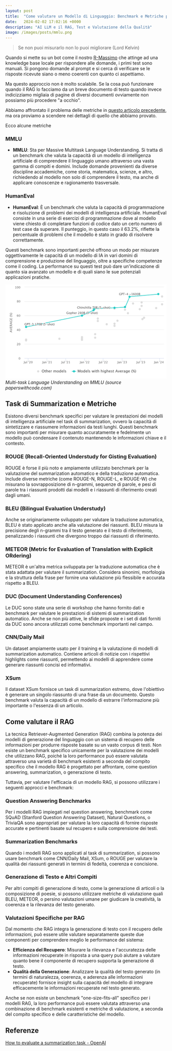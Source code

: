 ```yaml
---
layout: post
title:  "Come valutare un Modello di Linguaggio: Benchmark e Metriche più comuni"
date:   2024-02-02 17:02:16 +0000
description: "AI LLM e il RAG, Test e Valutazione della Qualità"
image: /images/posts/mmlu.png
---
```


> Se non puoi misurarlo non lo puoi migliorare (Lord Kelvin)

Quando si mette su un bot come il nostro [R-Massimo](/2024/01/13/Esperimenti-di-RAG-Diario-parte-2.html) che attinge ad una knowledge base locale per rispondere alle domande, i primi test sono manuali. Si pongono domande al prompt e si cerca di verificare se le risposte ricevute siano o meno coerenti con quanto ci aspettiamo.

Ma questo approccio non è molto scalabile. Se la cosa può funzionare quando il RAG lo facciamo da un breve documento di testo quando invece indicizziamo migliaia di pagine di diversi documenti ovviamente non possiamo più procedere "a occhio".

Abbiamo affrontato il problema delle metriche in [questo articolo precedente](/2024/01/12/come-misurare-la-qualita-del-rag.html), ma ora proviamo a scendere nei dettagli di quello che abbiamo provato.

Ecco alcune metriche

### MMLU
- **MMLU**: Sta per Massive Multitask Language Understanding. Si tratta di un benchmark che valuta la capacità di un modello di intelligenza artificiale di comprendere il linguaggio umano attraverso una vasta gamma di compiti e domini. Include domande provenienti da diverse discipline accademiche, come storia, matematica, scienze, e altro, richiedendo al modello non solo di comprendere il testo, ma anche di applicare conoscenze e ragionamento trasversale. 


### HumanEval
- **HumanEval**: È un benchmark che valuta la capacità di programmazione e risoluzione di problemi dei modelli di intelligenza artificiale. HumanEval consiste in una serie di esercizi di programmazione dove al modello viene chiesto di completare funzioni di codice dato un certo numero di test case da superare. Il punteggio, in questo caso il 63.2%, riflette la percentuale di problemi che il modello è stato in grado di risolvere correttamente.

Questi benchmark sono importanti perché offrono un modo per misurare oggettivamente le capacità di un modello di IA in vari domini di comprensione e produzione del linguaggio, oltre a specifiche competenze come il coding. La performance su questi test può dare un'indicazione di quanto sia avanzato un modello e di quali siano le sue potenziali applicazioni pratiche.


![chart](/images/posts/mmlu.png)
*Multi-task Language Understanding on MMLU (source paperswithcode.com)*

## Task di Summarization e Metriche

Esistono diversi benchmark specifici per valutare le prestazioni dei modelli di intelligenza artificiale nel task di summarization, ovvero la capacità di sintetizzare e riassumere informazioni da testi lunghi. Questi benchmark sono importanti per misurare quanto accuratamente e fedelmente un modello può condensare il contenuto mantenendo le informazioni chiave e il contesto.

### ROUGE (Recall-Oriented Understudy for Gisting Evaluation)
ROUGE è forse il più noto e ampiamente utilizzato benchmark per la valutazione del summarization automatico e della traduzione automatica. Include diverse metriche (come ROUGE-N, ROUGE-L, e ROUGE-W) che misurano la sovrapposizione di n-grammi, sequenze di parole, e pesi di parole tra i riassunti prodotti dai modelli e i riassunti di riferimento creati dagli umani.

### BLEU (Bilingual Evaluation Understudy)
Anche se originariamente sviluppato per valutare la traduzione automatica, BLEU è stato applicato anche alla valutazione dei riassunti. BLEU misura la precisione degli n-grammi tra il testo generato e il testo di riferimento, penalizzando i riassunti che divergono troppo dai riassunti di riferimento.

### METEOR (Metric for Evaluation of Translation with Explicit ORdering)
METEOR è un'altra metrica sviluppata per la traduzione automatica che è stata adattata per valutare il summarization. Considera sinonimi, morfologia e la struttura della frase per fornire una valutazione più flessibile e accurata rispetto a BLEU.

### DUC (Document Understanding Conferences)
Le DUC sono state una serie di workshop che hanno fornito dati e benchmark per valutare le prestazioni di sistemi di summarization automatico. Anche se non più attive, le sfide proposte e i set di dati forniti da DUC sono ancora utilizzati come benchmark importanti nel campo.

### CNN/Daily Mail
Un dataset ampiamente usato per il training e la valutazione di modelli di summarization automatico. Contiene articoli di notizie con i rispettivi highlights come riassunti, permettendo ai modelli di apprendere come generare riassunti concisi ed informativi.

### XSum
Il dataset XSum fornisce un task di summarization estremo, dove l'obiettivo è generare un singolo riassunto di una frase da un documento. Questo benchmark valuta la capacità di un modello di estrarre l'informazione più importante o l'essenza di un articolo.

## Come valutare il RAG

La tecnica Retriever-Augmented Generation (RAG) combina la potenza dei modelli di generazione del linguaggio con un sistema di recupero delle informazioni per produrre risposte basate su un vasto corpus di testi. Non esiste un benchmark specifico unicamente per la valutazione dei modelli che utilizzano RAG, poiché la loro performance può essere valutata attraverso una varietà di benchmark esistenti a seconda del compito specifico che il modello RAG è progettato per affrontare, come question answering, summarization, o generazione di testo.

Tuttavia, per valutare l'efficacia di un modello RAG, si possono utilizzare i seguenti approcci e benchmark:

### Question Answering Benchmarks
Per i modelli RAG impiegati nel question answering, benchmark come SQuAD (Stanford Question Answering Dataset), Natural Questions, o TriviaQA sono appropriati per valutare la loro capacità di fornire risposte accurate e pertinenti basate sul recupero e sulla comprensione dei testi.

### Summarization Benchmarks
Quando i modelli RAG sono applicati al task di summarization, si possono usare benchmark come CNN/Daily Mail, XSum, o ROUGE per valutare la qualità dei riassunti generati in termini di fedeltà, coerenza e concisione.

### Generazione di Testo e Altri Compiti
Per altri compiti di generazione di testo, come la generazione di articoli o la composizione di poesie, si possono utilizzare metriche di valutazione quali BLEU, METEOR, o persino valutazioni umane per giudicare la creatività, la coerenza e la rilevanza del testo generato.

### Valutazioni Specifiche per RAG
Dal momento che RAG integra la generazione di testo con il recupero delle informazioni, può essere utile valutare separatamente queste due componenti per comprendere meglio le performance del sistema:
- **Efficienza del Recupero**: Misurare la rilevanza e l'accuratezza delle informazioni recuperate in risposta a una query può aiutare a valutare quanto bene il componente di recupero supporta la generazione di testo.
- **Qualità della Generazione**: Analizzare la qualità del testo generato (in termini di naturalezza, coerenza, e aderenza alle informazioni recuperate) fornisce insight sulla capacità del modello di integrare efficacemente le informazioni recuperate nel testo generato.

Anche se non esiste un benchmark "one-size-fits-all" specifico per i modelli RAG, la loro performance può essere valutata attraverso una combinazione di benchmark esistenti e metriche di valutazione, a seconda del compito specifico e delle caratteristiche del modello.





## Referenze

[How to evaluate a summarization task - OpenAI](https://cookbook.openai.com/examples/evaluation/how_to_eval_abstractive_summarization)